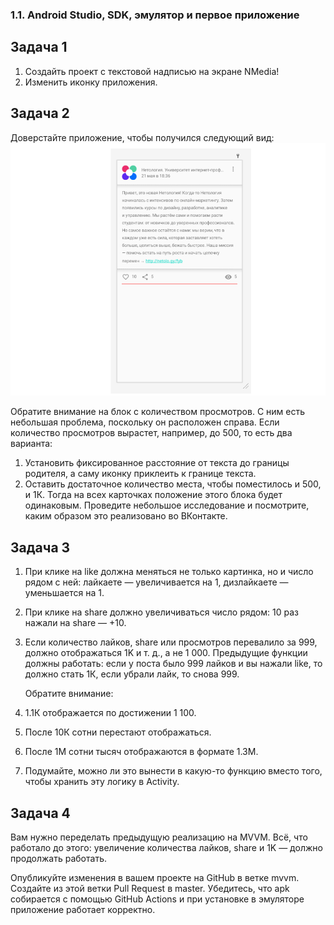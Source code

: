 ### 1.1. Android Studio, SDK, эмулятор и первое приложение

## Задача 1
1. Создайть проект с текстовой надписью на экране NMedia!
2. Изменить иконку приложения.

## Задача 2
Доверстайте приложение, чтобы получился следующий вид:
![](https://github.com/IrinaAlMakarova/NMedia/blob/main/pic/layout.png?raw=true)

Обратите внимание на блок с количеством просмотров. С ним есть небольшая проблема, поскольку он расположен справа. Если количество просмотров вырастет, например, до 500, то есть два варианта:
1. Установить фиксированное расстояние от текста до границы родителя, а саму иконку приклеить к границе текста.
2. Оставить достаточное количество места, чтобы поместилось и 500, и 1К. Тогда на всех карточках положение этого блока будет одинаковым.
Проведите небольшое исследование и посмотрите, каким образом это реализовано во ВКонтакте.

## Задача 3
1. При клике на like должна меняться не только картинка, но и число рядом с ней: лайкаете — увеличивается на 1, дизлайкаете — уменьшается на 1. 
2. При клике на share должно увеличиваться число рядом: 10 раз нажали на share — +10.
3. Если количество лайков, share или просмотров перевалило за 999, должно отображаться 1K и т. д., а не 1 000. Предыдущие функции должны работать: если у поста было 999 лайков и вы нажали like, то должно стать 1К, если убрали лайк, то снова 999.
   
   Обратите внимание:
1. 1.1К отображается по достижении 1 100.
2. После 10К сотни перестают отображаться.
3. После 1M сотни тысяч отображаются в формате 1.3M.
4. Подумайте, можно ли это вынести в какую-то функцию вместо того, чтобы хранить эту логику в Activity.

## Задача 4
Вам нужно переделать предыдущую реализацию на MVVM. Всё, что работало до этого: увеличение количества лайков, share и 1K — должно продолжать работать.

Опубликуйте изменения в вашем проекте на GitHub в ветке mvvm. Создайте из этой ветки Pull Request в master. Убедитесь, что apk собирается с помощью GitHub Actions и при установке в эмуляторе приложение работает корректно.
